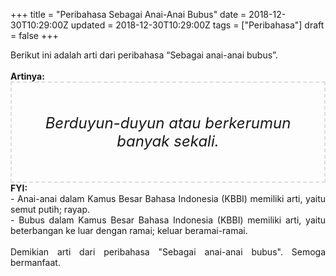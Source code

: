 +++
title = "Peribahasa Sebagai Anai-Anai Bubus"
date = 2018-12-30T10:29:00Z
updated = 2018-12-30T10:29:00Z
tags = ["Peribahasa"]
draft = false
+++

<div dir="ltr" style="text-align: left;" trbidi="on"><div style="text-align: justify;">Berikut ini adalah arti dari peribahasa “Sebagai anai-anai bubus”.</div><br /><div style="text-align: justify;"><b>Artinya:</b></div><div style="border: 2px dashed #ddd; font-size: 24px; height: auto; margin: 0 auto; padding: 50px; text-align: center; width: auto;"><i>Berduyun-duyun atau berkerumun banyak sekali.</i></div><div style="text-align: justify;"><b>FYI:</b><br />- Anai-anai dalam Kamus Besar Bahasa Indonesia (KBBI) memiliki arti, yaitu semut putih; rayap.<br />- Bubus dalam Kamus Besar Bahasa Indonesia (KBBI) memiliki arti, yaitu beterbangan ke luar dengan ramai; keluar beramai-ramai.</div><div style="text-align: justify;"><br /></div><div style="text-align: justify;">Demikian arti dari peribahasa "Sebagai anai-anai bubus". Semoga bermanfaat. </div></div>
